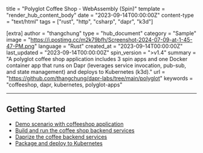 title = "Polyglot Coffee Shop - WebAssembly (Spin)"
template = "render_hub_content_body"
date = "2023-09-14T00:00:00Z"
content-type = "text/html"
tags = ["rust", "http", "csharp", "dapr", "k3d"]

[extra]
author = "thangchung"
type = "hub_document"
category = "Sample"
image = "https://i.postimg.cc/m2k79bfh/Screenshot-2024-07-09-at-1-45-47-PM.png"
language = "Rust"
created_at = "2023-09-14T00:00:00Z"
last_updated = "2023-09-14T00:00:00Z"
spin_version = ">v1.4"
summary =  "A polyglot coffee shop application includes 3 spin apps and one Docker container app that runs on Dapr (leverages service invocation, pub-sub, and state management) and deploys to Kubernetes (k3d)."
url = "https://github.com/thangchung/dapr-labs/tree/main/polyglot"
keywords = "coffeeshop, dapr, kubernetes, polyglot-apps"

---

## Getting Started

- [Demo scenario with coffeeshop application](https://dev.to/thangchung/webassembly-docker-container-dapr-and-kubernetes-better-together-part-1-demo-scenario-with-coffeeshop-application-28i2)
- [Build and run the coffee shop backend services](https://dev.to/thangchung/webassembly-docker-container-dapr-and-kubernetes-better-together-part-2-build-and-run-the-coffee-shop-backend-services-3c0e)
- [Daprize the coffee backend services](https://dev.to/thangchung/webassembly-docker-container-dapr-and-kubernetes-better-together-part-3-daprize-the-coffee-backend-services-239n)
- [Package and deploy to Kubernetes](https://dev.to/thangchung/webassembly-docker-container-dapr-and-kubernetes-better-together-part-4-package-and-deploy-to-kubernetes-4bi8)

